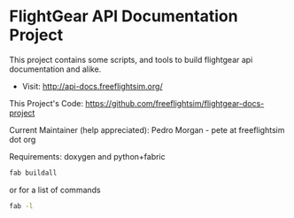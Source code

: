# FlightGear API Documentation Project


This project contains some scripts, and tools
to build flightgear api documentation and alike.

- Visit: http://api-docs.freeflightsim.org/


This Project's Code:
    https://github.com/freeflightsim/flightgear-docs-project

Current Maintainer (help appreciated):
    Pedro Morgan - pete at freeflightsim dot org

Requirements: doxygen and python+fabric

```bash
fab buildall
```


or for a list of commands
```bash
fab -l
```